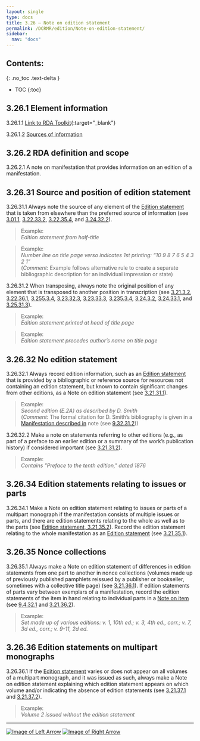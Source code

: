 ```yaml
---
layout: single
type: docs
title: 3.26 — Note on edition statement
permalink: /DCRMR/edition/Note-on-edition-statement/
sidebar:
  nav: "docs"
---
```


## Contents:
{: .no_toc .text-delta }

- TOC
{:toc}

## 3.26.1 Element information

<a name="3.26.1.1">3.26.1.1</a> [Link to RDA Toolkit](https://access.rdatoolkit.org/Content/Index?externalId=en-US_ala-40901a24-c542-32e8-a8a1-da53f0082fdf){:target="_blank"}

<a name="3.26.1.2">3.26.1.2</a> [Sources of information](/DCRMR/additional-notes/#9011-sources-of-information)

## 3.26.2 RDA definition and scope

<a name="3.26.2.1">3.26.2.1</a> A note on manifestation that provides information on an edition of a manifestation.

## 3.26.31 Source and position of edition statement

<a name="3.26.31.1">3.26.31.1</a> Always note the source of any element of the [Edition statement](/DCRMR/edition/Edition-statement/) that is taken from elsewhere than the preferred source of information (see [3.01.1](/DCRMR/edition/#3011-sources-of-information), [3.22.33.2](/DCRMR/edition/Designation-of-edition/#3.22.33.2), [3.22.35.4](/DCRMR/edition/Designation-of-edition/#3.22.35.4), and [3.24.32.2](/DCRMR/edition/Designation-of-named-revision-of-edition/#3.24.32.2)).

>Example:  
><CITE>Edition statement from half-title</CITE>

>Example:  
><CITE>Number line on title page verso indicates 1st printing: “10 9 8 7 6 5 4 3 2 1”</CITE>  
>(*Comment*: Example follows alternative rule to create a separate bibliographic description for an individual impression or state)

<a name="3.26.31.2">3.26.31.2</a> When transposing, always note the original position of any element that is transposed to another position in transcription (see [3.21.3.2](/DCRMR/edition/Edition-statement/#3.21.3.2), [3.22.36.1](/DCRMR/edition/Designation-of-edition/#3.22.36.1), [3.255.3.4](/DCRMR/edition/Parallel-statement-of-responsibility-relating-to-named-revision-of-edition/#3.255.3.4), [3.23.32.3](/DCRMR/edition/Statement-of-responsibility-relating-to-edition/#3.23.32.3), [3.23.33.3](/DCRMR/edition/Statement-of-responsibility-relating-to-edition/#3.23.33.3), [3.235.3.4](/DCRMR/edition/Parallel-statement-of-responsibility-relating-to-edition/#3.235.3.4), [3.24.3.2](/DCRMR/edition/Designation-of-named-revision-of-edition/#3.24.3.2), [3.24.33.1](/DCRMR/edition/Designation-of-named-revision-of-edition/#3.24.33.1), and [3.25.31.3](/DCRMR/edition/Statement-of-responsibility-relating-to-named-revision-of-edition/#3.25.31.3)).

>Example:  
> <CITE>Edition statement printed at head of title page</CITE>

>Example:  
> <CITE>Edition statement precedes author’s name on title page</CITE>

## 3.26.32 No edition statement

<a name="3.26.32.1">3.26.32.1</a> Always record edition information, such as an [Edition statement](/DCRMR/edition/Edition-statement/) that is provided by a bibliographic or reference source for resources not containing an edition statement, but known to contain significant changes from other editions, as a Note on edition statement (see [3.21.31.1](/DCRMR/edition/Edition-statement/#3.21.31.1)).

>Example:  
><CITE>Second edition (E.2A) as described by D. Smith</CITE>  
>(*Comment*: The formal citation for D. Smith’s bibliography is given in a [Manifestation described in](/DCRMR/additional-notes/Manifestation-described-in/) note (see [9.32.31.2](/DCRMR/additional-notes/Manifestation-described-in/#9.32.31.2)))

<a name="3.26.32.2">3.26.32.2</a> Make a note on statements referring to other editions (e.g., as part of a preface to an earlier edition or a summary of the work’s publication history) if considered important (see [3.21.31.2](/DCRMR/edition/Edition-statement/#3.21.31.2)).

>Example:  
><CITE>Contains "Preface to the tenth edition," dated 1876</CITE>

## 3.26.34 Edition statements relating to issues or parts

<a name="3.26.34.1">3.26.34.1</a> Make a Note on edition statement relating to issues or parts of a multipart monograph if the manifestation consists of multiple issues or parts, and there are edition statements relating to the whole as well as to the parts (see [Edition statement, 3.21.35.2](/DCRMR/edition/Edition-statement/#3.21.35.2)).  Record the edition statement relating to the whole manifestation as an [Edition statement](/DCRMR/edition/Edition-statement/) (see [3.21.35.1](/DCRMR/edition/Edition-statement/#3.21.35.1)).

## 3.26.35 Nonce collections

<a name="3.26.35.1">3.26.35.1</a> Always make a Note on edition statement of differences in edition statements from one part to another in nonce collections (volumes made up of previously published pamphlets reissued by a publisher or bookseller, sometimes with a collective title page) (see [3.21.36.1](/DCRMR/edition/Edition-statement/#3.21.36.1)).  If edition statements of parts vary between exemplars of a manifestation, record the edition statements of the item in hand relating to individual parts in a [Note on item](/DCRMR/additional-notes/Note-on-item/) (see [9.4.32.1](/DCRMR/additional-notes/Note-on-item/#9.4.32.1) and [3.21.36.2](/DCRMR/edition/Edition-statement/#3.21.36.2)).

>Example:  
> <CITE>Set made up of various editions: v. 1, 10th ed.; v. 3, 4th ed., corr.; v. 7, 3d ed., corr.; v. 9-11, 2d ed.</CITE>

## 3.26.36 Edition statements on multipart monographs

<a name="3.26.36.1">3.26.36.1</a> If the [Edition statement](/DCRMR/edition/Edition-statement/) varies or does not appear on all volumes of a multipart monograph, and it was issued as such, always make a Note on edition statement explaining which edition statement appears on which volume and/or indicating the absence of edition statements (see [3.21.37.1](/DCRMR/edition/Edition-statement/#3.21.37.1) and [3.21.37.2](/DCRMR/edition/Edition-statement/#3.21.37.2)).

>Example:  
><CITE>Volume 2 issued without the edition statement</CITE>

---

[![Image of Left Arrow](https://rbms-bsc.github.io/DCRMR/assets/pictures/navigation/Arrow_Left.png "3.255 — Parallel statement of responsibility relating to named revision of edition")](/DCRMR/edition/Parallel-statement-of-responsibility-relating-to-named-revision-of-edition/) [![Image of Right Arrow](https://rbms-bsc.github.io/DCRMR/assets/pictures/navigation/Arrow_Right.png "4 — Mathematical details")](/DCRMR/mathematical-details/)
